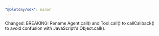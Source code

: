 ```yaml
---
"@plotday/sdk": minor
---
```


Changed: BREAKING: Rename Agent.call() and Tool.call() to callCallback() to avoid confusion with JavaScript's Object.call().
